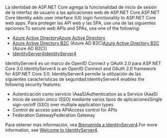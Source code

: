 <span data-ttu-id="9f9df-101">La identidad de ASP.NET Core agrega la funcionalidad de inicio de sesión de la interfaz de usuario a las aplicaciones web de ASP.NET Core.</span><span class="sxs-lookup"><span data-stu-id="9f9df-101">ASP.NET Core Identity adds user interface (UI) login functionality to ASP.NET Core web apps.</span></span> <span data-ttu-id="9f9df-102">Para proteger las API web y las SPA, use una de las siguientes opciones:</span><span class="sxs-lookup"><span data-stu-id="9f9df-102">To secure web APIs and SPAs, use one of the following:</span></span>

* [<span data-ttu-id="9f9df-103">Azure Active Directory</span><span class="sxs-lookup"><span data-stu-id="9f9df-103">Azure Active Directory</span></span>](/azure/api-management/api-management-howto-protect-backend-with-aad)
* <span data-ttu-id="9f9df-104">[Azure Active Directory B2C](/azure/active-directory-b2c/active-directory-b2c-custom-rest-api-netfw) (Azure AD B2C)</span><span class="sxs-lookup"><span data-stu-id="9f9df-104">[Azure Active Directory B2C](/azure/active-directory-b2c/active-directory-b2c-custom-rest-api-netfw) (Azure AD B2C)]</span></span>
* [<span data-ttu-id="9f9df-105">IdentityServer4</span><span class="sxs-lookup"><span data-stu-id="9f9df-105">IdentityServer4</span></span>](https://identityserver.io)

<span data-ttu-id="9f9df-106">IdentityServer4 es un marco de OpenID Connect y OAuth 2.0 para ASP.NET Core 3.0.</span><span class="sxs-lookup"><span data-stu-id="9f9df-106">IdentityServer4 is an OpenID Connect and OAuth 2.0 framework for ASP.NET Core 3.0.</span></span> <span data-ttu-id="9f9df-107">IdentityServer4 permite la utilización de las siguientes características de seguridad:</span><span class="sxs-lookup"><span data-stu-id="9f9df-107">IdentityServer4 enables the following security features:</span></span>

* <span data-ttu-id="9f9df-108">Autenticación como servicio (AaaS)</span><span class="sxs-lookup"><span data-stu-id="9f9df-108">Authentication as a Service (AaaS)</span></span>
* <span data-ttu-id="9f9df-109">Inicio de sesión único (SSO) mediante varios tipos de aplicaciones</span><span class="sxs-lookup"><span data-stu-id="9f9df-109">Single sign-on/off (SSO) over multiple application types</span></span>
* <span data-ttu-id="9f9df-110">Control de acceso para API</span><span class="sxs-lookup"><span data-stu-id="9f9df-110">Access control for APIs</span></span>
* <span data-ttu-id="9f9df-111">Federation Gateway</span><span class="sxs-lookup"><span data-stu-id="9f9df-111">Federation Gateway</span></span>

<span data-ttu-id="9f9df-112">Para obtener más información, vea [Bienvenida a IdentityServer4](http://docs.identityserver.io/en/latest/index.html).</span><span class="sxs-lookup"><span data-stu-id="9f9df-112">For more information, see [Welcome to IdentityServer4](http://docs.identityserver.io/en/latest/index.html).</span></span>